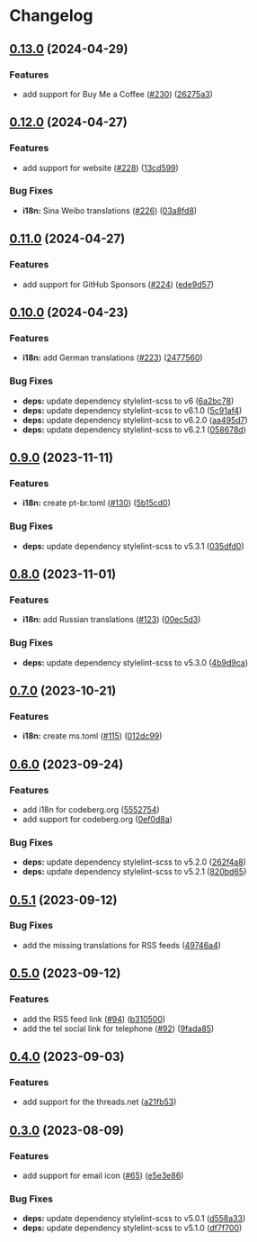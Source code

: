 # Changelog

## [0.13.0](https://github.com/hbstack/socials/compare/v0.12.0...v0.13.0) (2024-04-29)


### Features

* add support for Buy Me a Coffee ([#230](https://github.com/hbstack/socials/issues/230)) ([26275a3](https://github.com/hbstack/socials/commit/26275a3906511190a69a9e4b673ad162fe63df8f))

## [0.12.0](https://github.com/hbstack/socials/compare/v0.11.0...v0.12.0) (2024-04-27)


### Features

* add support for website ([#228](https://github.com/hbstack/socials/issues/228)) ([13cd599](https://github.com/hbstack/socials/commit/13cd599c7299a85a2cd6ac175950b0e964d8c85a))


### Bug Fixes

* **i18n:** Sina Weibo translations ([#226](https://github.com/hbstack/socials/issues/226)) ([03a8fd8](https://github.com/hbstack/socials/commit/03a8fd8d603f7a1d3ca10e63d18a453a8c78626e))

## [0.11.0](https://github.com/hbstack/socials/compare/v0.10.0...v0.11.0) (2024-04-27)


### Features

* add support for GitHub Sponsors ([#224](https://github.com/hbstack/socials/issues/224)) ([ede9d57](https://github.com/hbstack/socials/commit/ede9d577039cf71a20545b1e5bb59101630ef885))

## [0.10.0](https://github.com/hbstack/socials/compare/v0.9.0...v0.10.0) (2024-04-23)


### Features

* **i18n:** add German translations ([#223](https://github.com/hbstack/socials/issues/223)) ([2477560](https://github.com/hbstack/socials/commit/2477560db7a7f6e8b4a56e822832331ea9715669))


### Bug Fixes

* **deps:** update dependency stylelint-scss to v6 ([6a2bc78](https://github.com/hbstack/socials/commit/6a2bc78cf0dd793331180f59ac0065386f21aa02))
* **deps:** update dependency stylelint-scss to v6.1.0 ([5c91af4](https://github.com/hbstack/socials/commit/5c91af4c8729637c88fb8433e65540e6d8c9e734))
* **deps:** update dependency stylelint-scss to v6.2.0 ([aa495d7](https://github.com/hbstack/socials/commit/aa495d727db21822d9ebfe4a4cdbf5f9de0d3e22))
* **deps:** update dependency stylelint-scss to v6.2.1 ([058678d](https://github.com/hbstack/socials/commit/058678d20163c4afd8a676ce0db5bb271717e30f))

## [0.9.0](https://github.com/hbstack/socials/compare/v0.8.0...v0.9.0) (2023-11-11)


### Features

* **i18n:** create pt-br.toml ([#130](https://github.com/hbstack/socials/issues/130)) ([5b15cd0](https://github.com/hbstack/socials/commit/5b15cd0cfebfc45efe8d174700b34e36819d3d5c))


### Bug Fixes

* **deps:** update dependency stylelint-scss to v5.3.1 ([035dfd0](https://github.com/hbstack/socials/commit/035dfd09bbd2c03e94c58778c39270e7c9276509))

## [0.8.0](https://github.com/hbstack/socials/compare/v0.7.0...v0.8.0) (2023-11-01)


### Features

* **i18n:** add Russian translations ([#123](https://github.com/hbstack/socials/issues/123)) ([00ec5d3](https://github.com/hbstack/socials/commit/00ec5d3bb3c0c92f0b0b4d4543f3bb200ca6d055))


### Bug Fixes

* **deps:** update dependency stylelint-scss to v5.3.0 ([4b9d9ca](https://github.com/hbstack/socials/commit/4b9d9caa8580ae1c83440a89161b935ad3c2d9c9))

## [0.7.0](https://github.com/hbstack/socials/compare/v0.6.0...v0.7.0) (2023-10-21)


### Features

* **i18n:** create ms.toml ([#115](https://github.com/hbstack/socials/issues/115)) ([012dc99](https://github.com/hbstack/socials/commit/012dc996f4c54222a4d66c781eebb798d6a9abc5))

## [0.6.0](https://github.com/hbstack/socials/compare/v0.5.1...v0.6.0) (2023-09-24)


### Features

* add i18n for codeberg.org ([5552754](https://github.com/hbstack/socials/commit/5552754fde38f7c0ae64c412fa492402e06e31b5))
* add support for codeberg.org ([0ef0d8a](https://github.com/hbstack/socials/commit/0ef0d8a28004c3ec593b1867a856e0de78b852a6))


### Bug Fixes

* **deps:** update dependency stylelint-scss to v5.2.0 ([262f4a8](https://github.com/hbstack/socials/commit/262f4a85a2b8f93cf982deffe0b589d16b8e5de4))
* **deps:** update dependency stylelint-scss to v5.2.1 ([820bd65](https://github.com/hbstack/socials/commit/820bd65d42ed187e021171b7f0c04bb4a270af0d))

## [0.5.1](https://github.com/hbstack/socials/compare/v0.5.0...v0.5.1) (2023-09-12)


### Bug Fixes

* add the missing translations for RSS feeds ([49746a4](https://github.com/hbstack/socials/commit/49746a4ca4f41496342320192ed4e8259edad79d))

## [0.5.0](https://github.com/hbstack/socials/compare/v0.4.0...v0.5.0) (2023-09-12)


### Features

* add the RSS feed link ([#94](https://github.com/hbstack/socials/issues/94)) ([b310500](https://github.com/hbstack/socials/commit/b31050053ebc4898b9bce9eb1f1f2a7189b3065c))
* add the tel social link for telephone ([#92](https://github.com/hbstack/socials/issues/92)) ([9fada85](https://github.com/hbstack/socials/commit/9fada8527e1cf32bb42a89838caa5ed1a3d24c1a))

## [0.4.0](https://github.com/hbstack/socials/compare/v0.3.0...v0.4.0) (2023-09-03)


### Features

* add support for the threads.net ([a21fb53](https://github.com/hbstack/socials/commit/a21fb5377ebdb255dad92bf0681b1ee8396befcd))

## [0.3.0](https://github.com/hbstack/socials/compare/v0.2.0...v0.3.0) (2023-08-09)


### Features

* add support for email icon ([#65](https://github.com/hbstack/socials/issues/65)) ([e5e3e86](https://github.com/hbstack/socials/commit/e5e3e861aa7f81914283f9bb6bdded5749d5ff20))


### Bug Fixes

* **deps:** update dependency stylelint-scss to v5.0.1 ([d558a33](https://github.com/hbstack/socials/commit/d558a3385c6b4c1e93853884d586b7a3c6ab7609))
* **deps:** update dependency stylelint-scss to v5.1.0 ([df7f700](https://github.com/hbstack/socials/commit/df7f70066425937bd6bd82650bd8d80dd66d7460))
